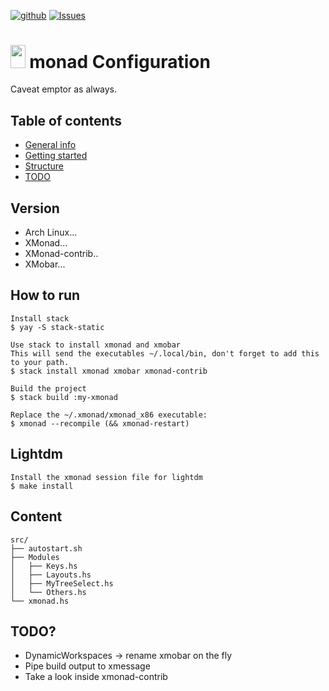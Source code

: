 [![github](https://img.shields.io/badge/git-github-lightgray.svg)](https://github.com/Yann21/xmonad-config) [![Issues](https://img.shields.io/badge/issues-github-green.svg)](https://github.com/Yann21/xmonad-config/issues)
# <img src="https://external-content.duckduckgo.com/iu/?u=https%3A%2F%2Fupload.wikimedia.org%2Fwikipedia%2Fcommons%2F7%2F72%2FXmonad-logo.png&f=1&nofb=1" height="36.5" width="23.5" /> monad Configuration
Caveat emptor as always.

## Table of contents
* [General info](#version)
* [Getting started](#how-to-run)
* [Structure](#content)
* [TODO](#todo)

## Version
* Arch Linux...
* XMonad...
* XMonad-contrib..
* XMobar...

## How to run
```
Install stack
$ yay -S stack-static

Use stack to install xmonad and xmobar
This will send the executables ~/.local/bin, don't forget to add this to your path.
$ stack install xmonad xmobar xmonad-contrib

Build the project
$ stack build :my-xmonad

Replace the ~/.xmonad/xmonad_x86 executable:
$ xmonad --recompile (&& xmonad-restart)
```

## Lightdm
```
Install the xmonad session file for lightdm
$ make install
```

## Content
```
src/
├── autostart.sh
├── Modules
│   ├── Keys.hs
│   ├── Layouts.hs
│   ├── MyTreeSelect.hs
│   └── Others.hs
└── xmonad.hs
```

## TODO?
* DynamicWorkspaces -> rename xmobar on the fly
* Pipe build output to xmessage
* Take a look inside xmonad-contrib
